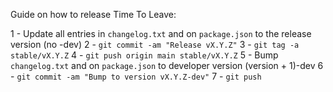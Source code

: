 Guide on how to release Time To Leave:

1 - Update all entries in `changelog.txt` and on `package.json` to the release version (no -dev)
2 - `git commit -am "Release vX.Y.Z"`
3 - `git tag -a stable/vX.Y.Z`
4 - `git push origin main stable/vX.Y.Z`
5 - Bump `changelog.txt` and on `package.json` to developer version (version + 1)-dev
6 - `git commit -am "Bump to version vX.Y.Z-dev"`
7 - `git push`
